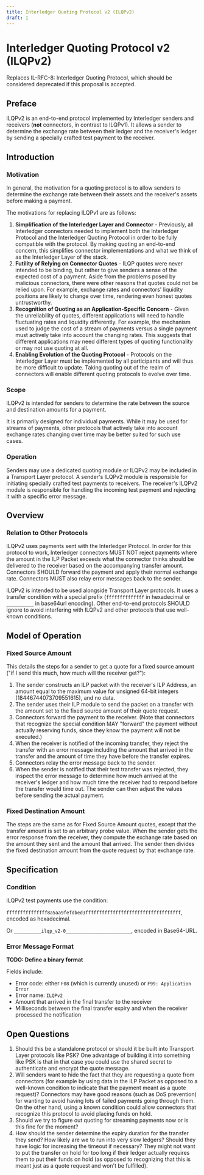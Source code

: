```yaml
---
title: Interledger Quoting Protocol v2 (ILQPv2)
draft: 1
---
```


# Interledger Quoting Protocol v2 (ILQPv2)

Replaces IL-RFC-8: Interledger Quoting Protocol, which should be considered deprecated if this proposal is accepted.

## Preface

ILQPv2 is an end-to-end protocol implemented by Interledger senders and receivers (**not** connectors, in contrast to ILQPv1). It allows a sender to determine the exchange rate between their ledger and the receiver's ledger by sending a specially crafted test payment to the receiver.

## Introduction

### Motivation

In general, the motivation for a quoting protocol is to allow senders to determine the exchange rate between their assets and the receiver's assets before making a payment.

The motivations for replacing ILQPv1 are as follows:

1. **Simplification of the Interledger Layer and Connector** - Previously, all Interledger connectors needed to implement both the Interledger Protocol and the Interledger Quoting Protocol in order to be fully compatible with the protocol. By making quoting an end-to-end concern, this simplifies connector implementations and what we think of as the Interledger Layer of the stack.
2. **Futility of Relying on Connector Quotes** - ILQP quotes were never intended to be binding, but rather to give senders a sense of the expected cost of a payment. Aside from the problems posed by malicious connectors, there were other reasons that quotes could not be relied upon. For example, exchange rates and connectors' liquidity positions are likely to change over time, rendering even honest quotes untrustworthy.
3. **Recognition of Quoting as an Application-Specific Concern** - Given the unreliability of quotes, different applications will need to handle fluctuating rates and liquidity differently. For example, the mechanism used to judge the cost of a stream of payments versus a single payment must actively take into account the changing rates. This suggests that different applications may need different types of quoting functionality or may not use quoting at all.
4. **Enabling Evolution of the Quoting Protocol** - Protocols on the Interledger Layer must be implemented by all participants and will thus be more difficult to update. Taking quoting out of the realm of connectors will enable different quoting protocols to evolve over time.

### Scope

ILQPv2 is intended for senders to determine the rate between the source and destination amounts for a payment.

It is primarily designed for individual payments. While it may be used for streams of payments, other protocols that actively take into account exchange rates changing over time may be better suited for such use cases.

### Operation

Senders may use a dedicated quoting module or ILQPv2 may be included in a Transport Layer protocol. A sender's ILQPv2 module is responsible for initiating specially crafted test payments to receivers. The receiver's ILQPv2 module is responsible for handling the incoming test payment and rejecting it with a specific error message.

## Overview

### Relation to Other Protocols

ILQPv2 uses payments sent with the Interledger Protocol. In order for this protocol to work, Interledger connectors MUST NOT reject payments where the amount in the ILP Packet exceeds what the connector thinks should be delivered to the receiver based on the accompanying transfer amount. Connectors SHOULD forward the payment and apply their normal exchange rate. Connectors MUST also relay error messages back to the sender.

ILQPv2 is intended to be used alongside Transport Layer protocols. It uses a transfer condition with a special prefix (`ffffffffffffff` in hexadecimal or `__________` in base64url encoding). Other end-to-end protocols SHOULD ignore to avoid interfering with ILQPv2 and other protocols that use well-known conditions.

## Model of Operation

### Fixed Source Amount

This details the steps for a sender to get a quote for a fixed source amount ("if I send this much, how much will the receiver get?"):

1. The sender constructs an ILP packet with the receiver's ILP Address, an amount equal to the maximum value for unsigned 64-bit integers (18446744073709551615), and no data.
2. The sender uses their ILP module to send the packet on a transfer with the amount set to the fixed source amount of their quote request.
3. Connectors forward the payment to the receiver. (Note that connectors that recognize the special condition MAY "forward" the payment without actually reserving funds, since they know the payment will not be executed.)
4. When the receiver is notified of the incoming transfer, they reject the transfer with an error message including the amount that arrived in the transfer and the amount of time they have before the transfer expires.
5. Connectors relay the error message back to the sender.
6. When the sender is notified that their test transfer was rejected, they inspect the error message to determine how much arrived at the receiver's ledger and how much time the receiver had to respond before the transfer would time out. The sender can then adjust the values before sending the actual payment.

### Fixed Destination Amount

The steps are the same as for Fixed Source Amount quotes, except that the transfer amount is set to an arbitrary probe value. When the sender gets the error response from the receiver, they compute the exchange rate based on the amount they sent and the amount that arrived. The sender then divides the fixed destination amount from the quote request by that exchange rate.

## Specification

### Condition

ILQPv2 test payments use the condition:

`fffffffffffffff8a5aa9fefdbed3fffffffffffffffffffffffffffffffffff`, encoded as hexadecimal.

Or `__________ilqp_v2-0________________________`, encoded in Base64-URL.

### Error Message Format

**TODO: Define a binary format**

Fields include:
- Error code: either `F08` (which is currently unused) or `F99: Application Error`
- Error name: `ILQPv2`
- Amount that arrived in the final transfer to the receiver
- Milliseconds between the final transfer expiry and when the receiver processed the notification

## Open Questions

1. Should this be a standalone protocol or should it be built into Transport Layer protocols like PSK? One advantage of building it into something like PSK is that in that case you could use the shared secret to authenticate and encrypt the quote message.
2. Will senders want to hide the fact that they are requesting a quote from connectors (for example by using data in the ILP Packet as opposed to a well-known condition to indicate that the payment meant as a quote request)? Connectors may have good reasons (such as DoS prevention) for wanting to avoid having lots of failed payments going through them. On the other hand, using a known condition could allow connectors that recognize this protocol to avoid placing funds on hold.
3. Should we try to figure out quoting for streaming payments now or is this fine for the moment?
4. How should the sender determine the expiry duration for the transfer they send? How likely are we to run into very slow ledgers? Should they have logic for increasing the timeout if necessary? They might not want to put the transfer on hold for too long if their ledger actually requires them to put their funds on hold (as opposed to recognizing that this is meant just as a quote request and won't be fulfilled).
